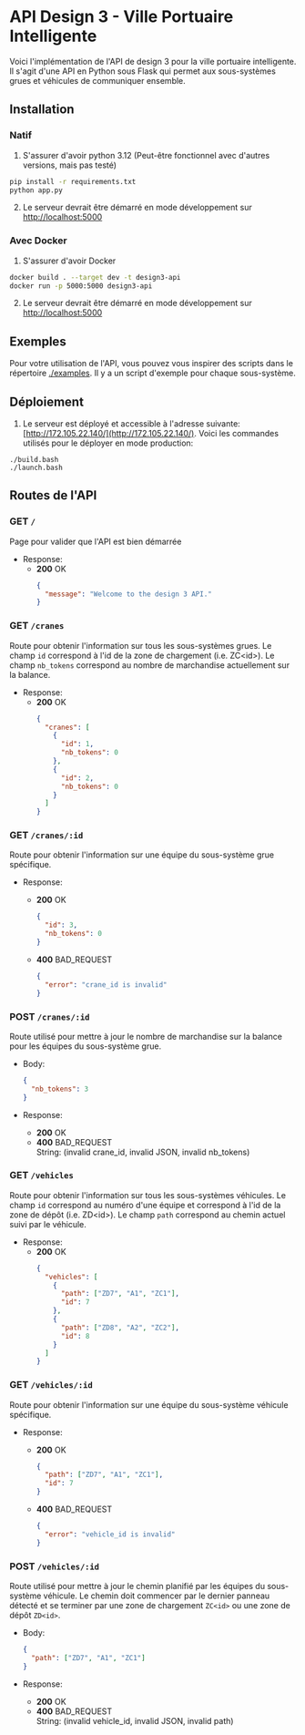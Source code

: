 # API Design 3 - Ville Portuaire Intelligente

Voici l'implémentation de l'API de design 3 pour la ville portuaire intelligente. Il s'agit d'une API en Python sous Flask qui permet aux sous-systèmes grues et véhicules de communiquer ensemble.

## Installation

### Natif

1. S'assurer d'avoir python 3.12 (Peut-être fonctionnel avec d'autres versions, mais pas testé)

```sh
pip install -r requirements.txt
python app.py
```

2. Le serveur devrait être démarré en mode développement sur [http://localhost:5000](http://localhost:5000)

### Avec Docker

1. S'assurer d'avoir Docker

```sh
docker build . --target dev -t design3-api
docker run -p 5000:5000 design3-api
```

2. Le serveur devrait être démarré en mode développement sur [http://localhost:5000](http://localhost:5000)

## Exemples

Pour votre utilisation de l'API, vous pouvez vous inspirer des scripts dans le répertoire [./examples](./examples/). Il y a un script d'exemple pour chaque sous-système.

## Déploiement

1. Le serveur est déployé et accessible à l'adresse suivante: [http://172.105.22.140/](http://172.105.22.140/). Voici les commandes utilisés pour le déployer en mode production:

```
./build.bash
./launch.bash
```

## Routes de l'API

### GET `/`

Page pour valider que l'API est bien démarrée

- Response:
  - **200** OK
    ```json
    {
      "message": "Welcome to the design 3 API."
    }
    ```

### GET `/cranes`

Route pour obtenir l'information sur tous les sous-systèmes grues. Le champ `id` correspond à l'id de la zone de chargement (i.e. ZC\<id\>). Le champ `nb_tokens` correspond au nombre de marchandise actuellement sur la balance.

- Response:
  - **200** OK
    ```json
    {
      "cranes": [
        {
          "id": 1,
          "nb_tokens": 0
        },
        {
          "id": 2,
          "nb_tokens": 0
        }
      ]
    }
    ```

### GET `/cranes/:id`

Route pour obtenir l'information sur une équipe du sous-système grue spécifique.

- Response:

  - **200** OK

    ```json
    {
      "id": 3,
      "nb_tokens": 0
    }
    ```

  - **400** BAD_REQUEST
    ```json
    {
      "error": "crane_id is invalid"
    }
    ```

### POST `/cranes/:id`

Route utilisé pour mettre à jour le nombre de marchandise sur la balance pour les équipes du sous-système grue.

- Body:

  ```json
  {
    "nb_tokens": 3
  }
  ```

- Response:
  - **200** OK
  - **400** BAD_REQUEST\
     String: (invalid crane_id, invalid JSON, invalid nb_tokens)

### GET `/vehicles`

Route pour obtenir l'information sur tous les sous-systèmes véhicules. Le champ `id` correspond au numéro d'une équipe et correspond à l'id de la zone de dépôt (i.e. ZD\<id\>). Le champ `path` correspond au chemin actuel suivi par le véhicule.

- Response:
  - **200** OK
    ```json
    {
      "vehicles": [
        {
          "path": ["ZD7", "A1", "ZC1"],
          "id": 7
        },
        {
          "path": ["ZD8", "A2", "ZC2"],
          "id": 8
        }
      ]
    }
    ```

### GET `/vehicles/:id`

Route pour obtenir l'information sur une équipe du sous-système véhicule spécifique.

- Response:

  - **200** OK

    ```json
    {
      "path": ["ZD7", "A1", "ZC1"],
      "id": 7
    }
    ```

  - **400** BAD_REQUEST
    ```json
    {
      "error": "vehicle_id is invalid"
    }
    ```

### POST `/vehicles/:id`

Route utilisé pour mettre à jour le chemin planifié par les équipes du sous-système véhicule. Le chemin doit commencer par le dernier panneau détecté et se terminer par une zone de chargement `ZC<id>` ou une zone de dépôt `ZD<id>`.

- Body:

  ```json
  {
    "path": ["ZD7", "A1", "ZC1"]
  }
  ```

- Response:
  - **200** OK
  - **400** BAD_REQUEST\
     String: (invalid vehicle_id, invalid JSON, invalid path)
